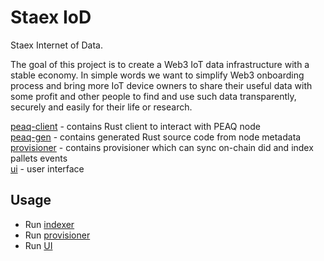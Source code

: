 # Staex IoD

Staex Internet of Data.

The goal of this project is to create a Web3 IoT data infrastructure with a stable economy. In simple words we want to simplify Web3 onboarding process and bring more IoT device owners to share their useful data with some profit and other people to find and use such data transparently, securely and easily for their life or research.

[peaq-client](./peaq-client/) - contains Rust client to interact with PEAQ node \
[peaq-gen](./peaq-client/) - contains generated Rust source code from node metadata \
[provisioner](./provisioner/) - contains provisioner which can sync on-chain did and index pallets events \
[ui](./ui/) - user interface

## Usage

- Run [indexer](./provisioner/README.md)
- Run [provisioner](./provisioner/README.md)
- Run [UI](./ui/README.md)
